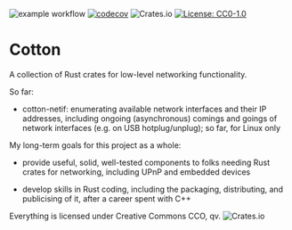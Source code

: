 ![example workflow](https://github.com/pdh11/cotton/actions/workflows/ci.yml/badge.svg) [![codecov](https://codecov.io/gh/pdh11/cotton/branch/main/graph/badge.svg?token=SMSZEPGRHA)](https://codecov.io/gh/pdh11/cotton) ![Crates.io](https://img.shields.io/crates/v/cotton-netif) [![License: CC0-1.0](https://img.shields.io/badge/License-CC0_1.0-lightgrey.svg)](http://creativecommons.org/publicdomain/zero/1.0/)

# Cotton

A collection of Rust crates for low-level networking functionality.

So far:

 - cotton-netif: enumerating available network interfaces and their IP
   addresses, including ongoing (asynchronous) comings and goings of network
   interfaces (e.g. on USB hotplug/unplug); so far, for Linux only

My long-term goals for this project as a whole:

 - provide useful, solid, well-tested components to folks needing Rust
   crates for networking, including UPnP and embedded devices

 - develop skills in Rust coding, including the packaging,
   distributing, and publicising of it, after a career spent with C++

Everything is licensed under Creative Commons CCO, qv.
![Crates.io](https://img.shields.io/crates/v/cotton-netif)
